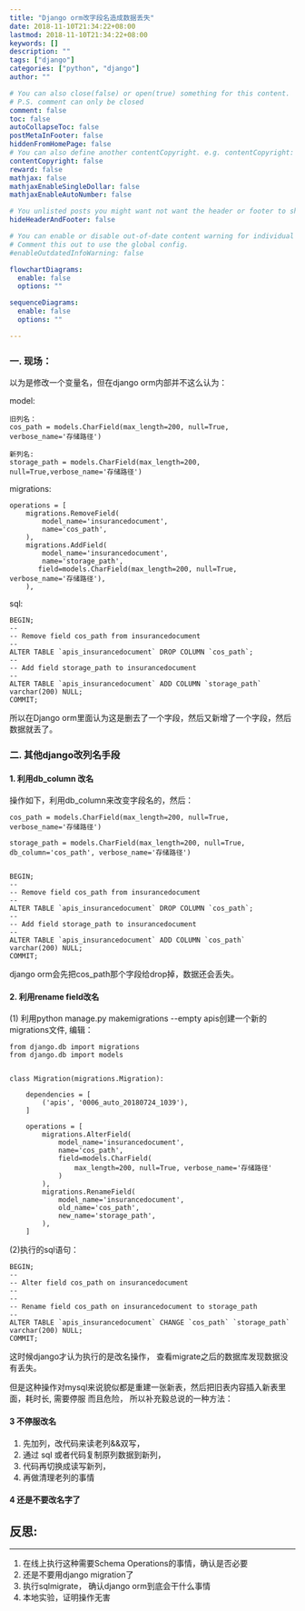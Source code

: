 ```yaml
---
title: "Django orm改字段名造成数据丢失"
date: 2018-11-10T21:34:22+08:00
lastmod: 2018-11-10T21:34:22+08:00
keywords: []
description: ""
tags: ["django"]
categories: ["python", "django"]
author: ""

# You can also close(false) or open(true) something for this content.
# P.S. comment can only be closed
comment: false
toc: false
autoCollapseToc: false
postMetaInFooter: false
hiddenFromHomePage: false
# You can also define another contentCopyright. e.g. contentCopyright: "This is another copyright."
contentCopyright: false
reward: false
mathjax: false
mathjaxEnableSingleDollar: false
mathjaxEnableAutoNumber: false

# You unlisted posts you might want not want the header or footer to show
hideHeaderAndFooter: false

# You can enable or disable out-of-date content warning for individual post.
# Comment this out to use the global config.
#enableOutdatedInfoWarning: false

flowchartDiagrams:
  enable: false
  options: ""

sequenceDiagrams: 
  enable: false
  options: ""

---
```


### 一. 现场：
以为是修改一个变量名，但在django orm内部并不这么认为：

model:

``` 
旧列名：
cos_path = models.CharField(max_length=200, null=True, verbose_name='存储路径')

新列名:
storage_path = models.CharField(max_length=200, null=True,verbose_name='存储路径')
```

migrations:

```
operations = [
    migrations.RemoveField(
        model_name='insurancedocument',
        name='cos_path',
    ),
    migrations.AddField(
        model_name='insurancedocument',
        name='storage_path',
       field=models.CharField(max_length=200, null=True, verbose_name='存储路径'),
    ),
```

sql:

```
BEGIN;
--
-- Remove field cos_path from insurancedocument
--
ALTER TABLE `apis_insurancedocument` DROP COLUMN `cos_path`;
--
-- Add field storage_path to insurancedocument
--
ALTER TABLE `apis_insurancedocument` ADD COLUMN `storage_path` varchar(200) NULL;
COMMIT;
```

所以在Django orm里面认为这是删去了一个字段，然后又新增了一个字段，然后数据就丢了。

### 二. 其他django改列名手段

#### 1. 利用db_column 改名

操作如下，利用db_column来改变字段名的，然后：


```
cos_path = models.CharField(max_length=200, null=True, verbose_name='存储路径')

storage_path = models.CharField(max_length=200, null=True, db_column='cos_path', verbose_name='存储路径')
```


```

BEGIN;
--
-- Remove field cos_path from insurancedocument
--
ALTER TABLE `apis_insurancedocument` DROP COLUMN `cos_path`;
--
-- Add field storage_path to insurancedocument
--
ALTER TABLE `apis_insurancedocument` ADD COLUMN `cos_path` varchar(200) NULL;
COMMIT;

```

django orm会先把cos_path那个字段给drop掉，数据还会丢失。


#### 2. 利用rename field改名

(1) 利用python manage.py makemigrations --empty apis创建一个新的migrations文件, 编辑：

```
from django.db import migrations
from django.db import models


class Migration(migrations.Migration):

    dependencies = [
        ('apis', '0006_auto_20180724_1039'),
    ]

    operations = [
        migrations.AlterField(
            model_name='insurancedocument',
            name='cos_path',
            field=models.CharField(
                max_length=200, null=True, verbose_name='存储路径'
            )
        ),
        migrations.RenameField(
            model_name='insurancedocument',
            old_name='cos_path',
            new_name='storage_path',
        ),
    ]

```

(2)执行的sql语句：

```
BEGIN;
--
-- Alter field cos_path on insurancedocument
--
--
-- Rename field cos_path on insurancedocument to storage_path
--
ALTER TABLE `apis_insurancedocument` CHANGE `cos_path` `storage_path` varchar(200) NULL;
COMMIT;
```
这时候django才认为执行的是改名操作， 查看migrate之后的数据库发现数据没有丢失。

但是这种操作对mysql来说貌似都是重建一张新表，然后把旧表内容插入新表里面，耗时长, 需要停服 而且危险， 所以补充毅总说的一种方法：

#### 3 不停服改名

1. 先加列，改代码来读老列&&双写，
2. 通过 sql 或者代码复制原列数据到新列，
3. 代码再切换成读写新列，
4. 再做清理老列的事情

#### 4 还是不要改名字了


## 反思:
---

1. 在线上执行这种需要Schema Operations的事情，确认是否必要
2. 还是不要用django migration了
3. 执行sqlmigrate， 确认django orm到底会干什么事情
4. 本地实验，证明操作无害


<!--more-->
